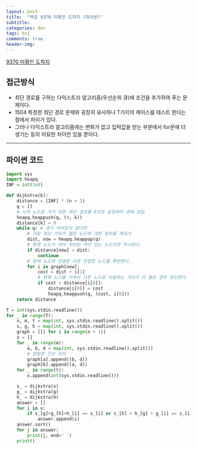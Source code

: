 ```yaml
---
layout: post
title:  "백준 9370 미확인 도착지 (파이썬)"
subtitle:   
categories: dev
tags: boj
comments: true
header-img: 
---
```


[9370 미확인 도착지](https://www.acmicpc.net/problem/9370)   
    

## 접근방식
- 최단 경로를 구하는 다익스트라 알고리즘(우선순위 큐)에 조건을 추가하여 푸는 문제이다.  
- 1504 특정한 최단 경로 문제와 굉장히 유사하나 T가지의 케이스를 테스트 한다는 점에서 차이가 있다.  
- 그러나 다익스트라 알고리즘에는 변화가 없고 입력값을 받는 부분에서 for문에 더 생기는 등의 미묘한 차이만 있을 뿐이다.  

---

## 파이썬 코드
```python
import sys
import heapq
INF = int(1e9)

def dijkstra(k):
    distance = [INF] * (n + 1)
    q = []
    # 시작 노드로 가기 위한 최단 경로를 0으로 설정하여 큐에 삽입
    heapq.heappush(q, (0, k))
    distance[k] = 0
    while q: # 큐가 비어있지 않다면
        # 가장 최단 거리가 짧은 노드에 대한 정보를 꺼내기
        dist, now = heapq.heappop(q)
        # 현재 노드가 이미 처리된 적이 있는 노드라면 무시한다.
        if distance[now] < dist:
            continue
        # 현재 노드와 연결된 다른 인접한 노드를 확인한다.
        for i in graph[now]:
            cost = dist + i[1]
            # 현재 노드를 거쳐서 다른 노드로 이동하는 거리가 더 짧은 경우 갱신한다.
            if cost < distance[i[0]]:
                distance[i[0]] = cost
                heapq.heappush(q, (cost, i[0]))
    return distance

T = int(sys.stdin.readline())
for _ in range(T):
    n, m, t = map(int, sys.stdin.readline().split())
    s, g, h = map(int, sys.stdin.readline().split())
    graph = [[] for i in range(n + 1)]
    x = []
    for _ in range(m):
        a, b, d = map(int, sys.stdin.readline().split())
        # 양방향 간선 처리
        graph[a].append((b, d))
        graph[b].append((a, d))
    for _ in range(t):
        x.append(int(sys.stdin.readline()))

    s_ = dijkstra(s)
    g_ = dijkstra(g)
    h_ = dijkstra(h)
    answer = []
    for i in x:
        if s_[g]+g_[h]+h_[i] == s_[i] or s_[h] + h_[g] + g_[i] == s_[i]:
            answer.append(i)
    answer.sort()
    for j in answer:
        print(j, end=' ')
    print()

```
